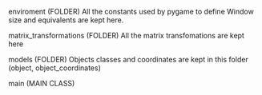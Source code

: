enviroment (FOLDER)
 All the constants used by pygame to define Window size and equivalents are kept here.

matrix_transformations (FOLDER)
 All the matrix transfomations are kept here

models (FOLDER)
 Objects classes and coordinates are kept in this folder
 (object, object_coordinates)

main (MAIN CLASS)
